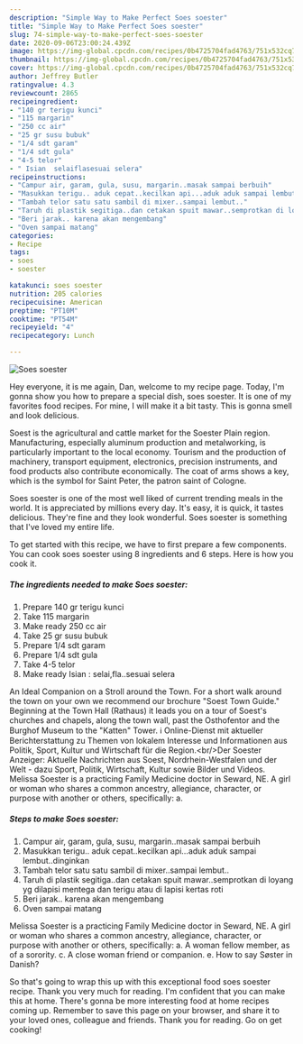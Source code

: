 ```yaml
---
description: "Simple Way to Make Perfect Soes soester"
title: "Simple Way to Make Perfect Soes soester"
slug: 74-simple-way-to-make-perfect-soes-soester
date: 2020-09-06T23:00:24.439Z
image: https://img-global.cpcdn.com/recipes/0b4725704fad4763/751x532cq70/soes-soester-foto-resep-utama.jpg
thumbnail: https://img-global.cpcdn.com/recipes/0b4725704fad4763/751x532cq70/soes-soester-foto-resep-utama.jpg
cover: https://img-global.cpcdn.com/recipes/0b4725704fad4763/751x532cq70/soes-soester-foto-resep-utama.jpg
author: Jeffrey Butler
ratingvalue: 4.3
reviewcount: 2865
recipeingredient:
- "140 gr terigu kunci"
- "115 margarin"
- "250 cc air"
- "25 gr susu bubuk"
- "1/4 sdt garam"
- "1/4 sdt gula"
- "4-5 telor"
- " Isian  selaiflasesuai selera"
recipeinstructions:
- "Campur air, garam, gula, susu, margarin..masak sampai berbuih"
- "Masukkan terigu.. aduk cepat..kecilkan api...aduk aduk sampai lembut..dinginkan"
- "Tambah telor satu satu sambil di mixer..sampai lembut.."
- "Taruh di plastik segitiga..dan cetakan spuit mawar..semprotkan di loyang yg dilapisi mentega dan terigu atau di lapisi kertas roti"
- "Beri jarak.. karena akan mengembang"
- "Oven sampai matang"
categories:
- Recipe
tags:
- soes
- soester

katakunci: soes soester 
nutrition: 205 calories
recipecuisine: American
preptime: "PT10M"
cooktime: "PT54M"
recipeyield: "4"
recipecategory: Lunch

---
```



![Soes soester](https://img-global.cpcdn.com/recipes/0b4725704fad4763/751x532cq70/soes-soester-foto-resep-utama.jpg)

Hey everyone, it is me again, Dan, welcome to my recipe page. Today, I'm gonna show you how to prepare a special dish, soes soester. It is one of my favorites food recipes. For mine, I will make it a bit tasty. This is gonna smell and look delicious.

Soest is the agricultural and cattle market for the Soester Plain region. Manufacturing, especially aluminum production and metalworking, is particularly important to the local economy. Tourism and the production of machinery, transport equipment, electronics, precision instruments, and food products also contribute economically. The coat of arms shows a key, which is the symbol for Saint Peter, the patron saint of Cologne.

Soes soester is one of the most well liked of current trending meals in the world. It is appreciated by millions every day. It's easy, it is quick, it tastes delicious. They're fine and they look wonderful. Soes soester is something that I've loved my entire life.


To get started with this recipe, we have to first prepare a few components. You can cook soes soester using 8 ingredients and 6 steps. Here is how you cook it.

<!--inarticleads1-->

##### The ingredients needed to make Soes soester:

1. Prepare 140 gr terigu kunci
1. Take 115 margarin
1. Make ready 250 cc air
1. Take 25 gr susu bubuk
1. Prepare 1/4 sdt garam
1. Prepare 1/4 sdt gula
1. Take 4-5 telor
1. Make ready  Isian : selai,fla..sesuai selera


An Ideal Companion on a Stroll around the Town. For a short walk around the town on your own we recommend our brochure &#34;Soest Town Guide.&#34; Beginning at the Town Hall (Rathaus) it leads you on a tour of Soest&#39;s churches and chapels, along the town wall, past the Osthofentor and the Burghof Museum to the &#34;Katten&#34; Tower. ℹ️ Online-Dienst mit aktueller Berichterstattung zu Themen von lokalem Interesse und Informationen aus Politik, Sport, Kultur und Wirtschaft für die Region.&lt;br/&gt;Der Soester Anzeiger: Aktuelle Nachrichten aus Soest, Nordrhein-Westfalen und der Welt - dazu Sport, Politik, Wirtschaft, Kultur sowie Bilder und Videos. Melissa Soester is a practicing Family Medicine doctor in Seward, NE. A girl or woman who shares a common ancestry, allegiance, character, or purpose with another or others, specifically: a. 

<!--inarticleads2-->

##### Steps to make Soes soester:

1. Campur air, garam, gula, susu, margarin..masak sampai berbuih
1. Masukkan terigu.. aduk cepat..kecilkan api...aduk aduk sampai lembut..dinginkan
1. Tambah telor satu satu sambil di mixer..sampai lembut..
1. Taruh di plastik segitiga..dan cetakan spuit mawar..semprotkan di loyang yg dilapisi mentega dan terigu atau di lapisi kertas roti
1. Beri jarak.. karena akan mengembang
1. Oven sampai matang


Melissa Soester is a practicing Family Medicine doctor in Seward, NE. A girl or woman who shares a common ancestry, allegiance, character, or purpose with another or others, specifically: a. A woman fellow member, as of a sorority. c. A close woman friend or companion. e. How to say Søster in Danish? 

So that's going to wrap this up with this exceptional food soes soester recipe. Thank you very much for reading. I'm confident that you can make this at home. There's gonna be more interesting food at home recipes coming up. Remember to save this page on your browser, and share it to your loved ones, colleague and friends. Thank you for reading. Go on get cooking!
